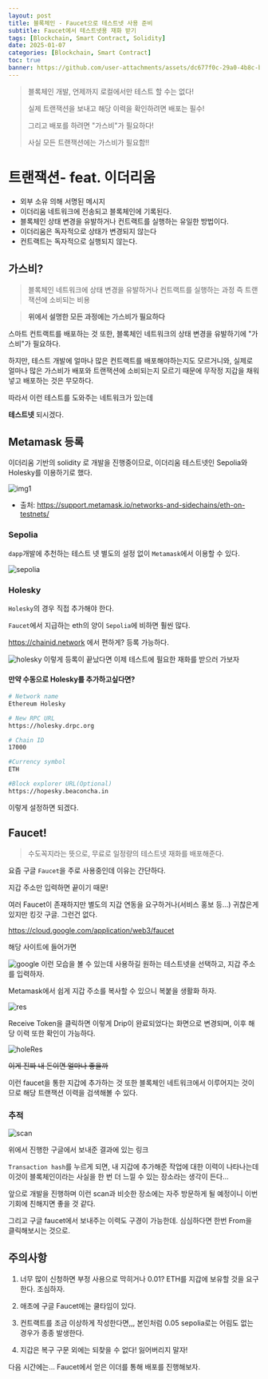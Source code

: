 ```yaml
---
layout: post
title: 블록체인 - Faucet으로 테스트넷 사용 준비
subtitle: Faucet에서 테스트넷용 재화 받기
tags: [Blockchain, Smart Contract, Solidity]
date: 2025-01-07
categories: [Blockchain, Smart Contract]
toc: true
banner: https://github.com/user-attachments/assets/dc677f0c-29a0-4b8c-b941-71c77afe7160
---
```


> 블록체인 개발, 언제까지 로컬에서만 테스트 할 수는 없다!
>
> 실제 트랜잭션을 보내고 해당 이력을 확인하려면 배포는 필수!
>
> 그리고 배포를 하려면 "가스비"가 필요하다!
>
> 사실 모든 트랜잭션에는 가스비가 필요함!!

# 트랜잭션- feat. 이더리움

- 외부 소유 의해 서명된 메시지
- 이더리움 네트워크에 전송되고 블록체인에 기록된다.
- 블록체인 상태 변경을 유발하거나 컨트랙트를 실행하는 유일한 방법이다.
- 이더리움은 독자적으로 상태가 변경되지 않는다
- 컨트랙트는 독자적으로 실행되지 않는다.

## 가스비?

> 블록체인 네트워크에 상태 변경을 유발하거나 컨트랙트를 실행하는 과정 즉 트랜잭션에 소비되는 비용

> **위에서 설명한 모든 과정에는 가스비가 필요하다**

스마트 컨트랙트를 배포하는 것 또한, 블록체인 네트워크의 상태 변경을 유발하기에 "가스비"가 필요하다.

하지만, 테스트 개발에 얼마나 많은 컨트랙트를 배포해야하는지도 모르거니와, 실제로 얼마나 많은 가스비가 배포와 트랜잭션에 소비되는지 모르기 때문에 무작정 지갑을 채워넣고 배포하는 것은 무모하다.

따라서 이런 테스트를 도와주는 네트워크가 있는데

**테스트넷** 되시겠다.

## Metamask 등록

이더리움 기반의 solidity 로 개발을 진행중이므로, 이더리움 테스트넷인 Sepolia와 Holesky를 이용하기로 했다.

![img1](https://github.com/user-attachments/assets/5b068cd4-2d38-415b-b5e2-9253fae5839b)

- 출처: https://support.metamask.io/networks-and-sidechains/eth-on-testnets/

### Sepolia

`dapp`개발에 추천하는 테스트 넷
별도의 설정 없이 `Metamask`에서 이용할 수 있다.

![sepolia](https://github.com/user-attachments/assets/2e61ea28-dd6f-4aa5-b274-4bb85ec33e4d)

### Holesky

`Holesky`의 경우 직접 추가해야 한다.

`Faucet`에서 지급하는 eth의 양이 `Sepolia`에 비하면 훨씬 많다.

https://chainid.network 에서 편하게? 등록 가능하다.

![holesky](https://github.com/user-attachments/assets/08f977e8-7903-486e-b7e4-926f89af296b)
이렇게 등록이 끝났다면 이제 테스트에 필요한 재화를 받으러 가보자

#### 만약 수동으로 Holesky를 추가하고싶다면?

```bash
# Network name
Ethereum Holesky

# New RPC URL
https://holesky.drpc.org

# Chain ID
17000

#Currency symbol
ETH

#Block explorer URL(Optional)
https://hopesky.beaconcha.in
```

이렇게 설정하면 되겠다.

## Faucet!

> 수도꼭지라는 뜻으로, 무료로 일정량의 테스트넷 재화를 배포해준다.

요즘 구글 `Faucet`을 주로 사용중인데 이유는 간단하다.

지갑 주소만 입력하면 끝이기 때문!

여러 Faucet이 존재하지만 별도의 지갑 연동을 요구하거나(서비스 홍보 등...) 귀찮은게 있지만 킹갓 구글. 그런건 없다.

https://cloud.google.com/application/web3/faucet

해당 사이트에 들어가면

![google](https://github.com/user-attachments/assets/21f3d259-5334-432a-8ffd-14fcf9aa2fa9)
이런 모습을 볼 수 있는데 사용하길 원하는 테스트넷을 선택하고, 지갑 주소를 입력하자.

Metamask에서 쉽게 지갑 주소를 복사할 수 있으니 복붙을 생활화 하자.

![res](https://github.com/user-attachments/assets/f6983e31-8ad3-410f-8339-2307a9697c42)

Receive Token을 클릭하면 이렇게 Drip이 완료되었다는 화면으로 변경되며, 이후 해당 이력 또한 확인이 가능하다.

![holeRes](https://github.com/user-attachments/assets/9621d98a-8c2d-4989-bb5e-d44763d0ccf1)

~~이게 진짜 내 돈이면 얼마나 좋을까~~

이런 faucet을 통한 지갑에 추가하는 것 또한 블록체인 네트워크에서 이루어지는 것이므로 해당 트랜잭션 이력을 검색해볼 수 있다.

### 추적

![scan](https://github.com/user-attachments/assets/5595caa9-0b3b-4fb7-a9a4-f976eca4ba6b)

위에서 진행한 구글에서 보내준 결과에 있는 링크

`Transaction hash`를 누르게 되면, 내 지갑에 추가해준 작업에 대한 이력이 나타나는데 이것이 블록체인이라는 사실을 한 번 더 느낄 수 있는 장소라는 생각이 든다...

앞으로 개발을 진행하며 이런 scan과 비슷한 장소에는 자주 방문하게 될 예정이니 이번 기회에 친해지면 좋을 것 같다.

그리고 구글 faucet에서 보내주는 이력도 구경이 가능한데. 심심하다면 한번 From을 클릭해보시는 것으로.

## 주의사항

1. 너무 많이 신청하면 부정 사용으로 막히거나 0.01? ETH를 지갑에 보유할 것을 요구한다. 조심하자.

2. 애초에 구글 Faucet에는 쿨타임이 있다.

3. 컨트랙트를 조금 이상하게 작성한다면,,, 본인처럼 0.05 sepolia로는 어림도 없는 경우가 종종 발생한다.

4. 지갑은 복구 구문 외에는 되찾을 수 없다! 잃어버리지 말자!

다음 시간에는... Faucet에서 얻은 이더를 통해 배포를 진행해보자.
